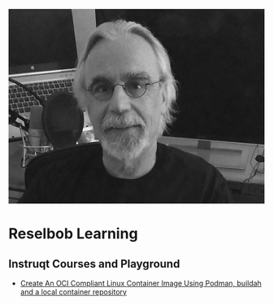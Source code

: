 ![headshot](./images/headshot.jpg)

# Reselbob Learning

## Instruqt Courses and Playground

* [Create An OCI Compliant Linux Container Image Using Podman, buildah and a local container repository](https://play.instruqt.com/embed/cogarttech/tracks/create-an-oci-compliant-linux-container-image-using-podman?token=em_vWkzBQkrksy1UA_c)
